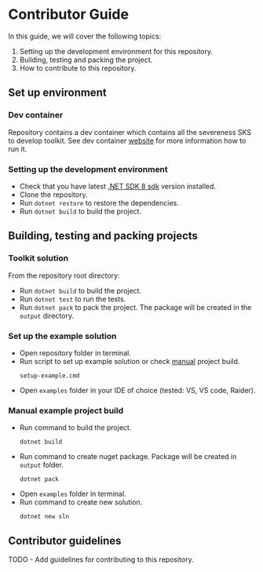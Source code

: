 ﻿# Contributor Guide

In this guide, we will cover the following topics:
1. Setting up the development environment for this repository.
2. Building, testing and packing the project.
3. How to contribute to this repository.

## Set up environment

### Dev container

Repository contains a dev container which contains all the severeness SKS to develop toolkit.
See dev container [website](https://containers.dev/supporting) for more information how to run it. 

### Setting up the development environment

* Check that you have latest [.NET SDK 8 sdk](https://dotnet.microsoft.com/en-us/download/dotnet/8.0) version installed.
* Clone the repository.
* Run `dotnet restore` to restore the dependencies.
* Run `dotnet build` to build the project.

## Building, testing and packing projects

### Toolkit solution

From the repository root directory:
* Run `dotnet build` to build the project.
* Run `dotnet test` to run the tests.
* Run `dotnet pack` to pack the project. The package will be created in the `output` directory.

### Set up the example solution

* Open repository folder in terminal.
* Run script to set up example solution or check [manual](#manual-example-project-build) project build.
    ```shell
    setup-example.cmd
    ```
* Open `examples` folder in your IDE of choice (tested: VS, VS code, Raider).

### Manual example project build

* Run command to build the project.
    ```shell
    dotnet build
    ```
* Run command to create nuget package. Package will be created in `output` folder.
    ```shell
    dotnet pack
    ```
* Open `examples` folder in terminal.
* Run command to create new solution.
    ```shell
    dotnet new sln
    ```

## Contributor guidelines

TODO - Add guidelines for contributing to this repository.
